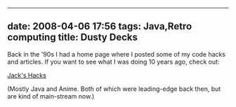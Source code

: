 
---
date: 2008-04-06 17:56
tags: Java,Retro computing
title: Dusty Decks
---

Back in the '90s I had a home page where I posted some of my code hacks and
articles. If you want to see what I was doing 10 years ago, check out:

[Jack's Hacks](http://jack.palevich.googlepages.com/home)

(Mostly Java and Anime. Both
of which were leading-edge back then, but are kind of main-stream now.)
